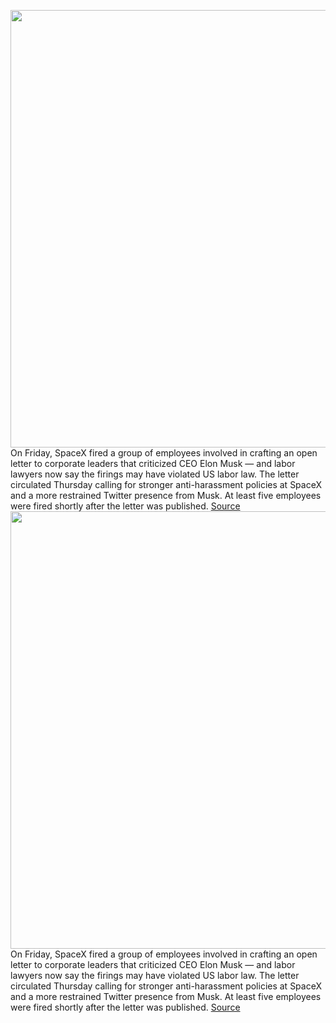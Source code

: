 <img src='https://cdn.vox-cdn.com/thumbor/N3czraX_YDok4X6pBV7YcVcabWk=/0x0:2040x1360/1200x800/filters:focal(857x517:1183x843)/cdn.vox-cdn.com/uploads/chorus_image/image/70988522/acastro_180928_1777_elon_0001.0.jpg' width='700px' /><br/>
On Friday, SpaceX fired a group of employees involved in crafting an open letter to corporate leaders that criticized CEO Elon Musk — and labor lawyers now say the firings may have violated US labor law. The letter circulated Thursday calling for stronger anti-harassment policies at SpaceX and a more restrained Twitter presence from Musk. At least five employees were fired shortly after the letter was published.
<a href='https://www.theverge.com/2022/6/17/23172915/elon-musk-spacex-letter-fired-legal-protected-speech-nlrb'> Source <a/><img src='https://cdn.vox-cdn.com/thumbor/N3czraX_YDok4X6pBV7YcVcabWk=/0x0:2040x1360/1200x800/filters:focal(857x517:1183x843)/cdn.vox-cdn.com/uploads/chorus_image/image/70988522/acastro_180928_1777_elon_0001.0.jpg' width='700px' /><br/>
On Friday, SpaceX fired a group of employees involved in crafting an open letter to corporate leaders that criticized CEO Elon Musk — and labor lawyers now say the firings may have violated US labor law. The letter circulated Thursday calling for stronger anti-harassment policies at SpaceX and a more restrained Twitter presence from Musk. At least five employees were fired shortly after the letter was published.
<a href='https://www.theverge.com/2022/6/17/23172915/elon-musk-spacex-letter-fired-legal-protected-speech-nlrb'> Source <a/>